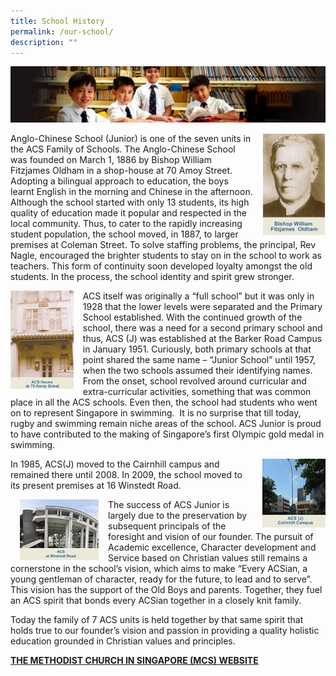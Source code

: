 ```yaml
---
title: School History
permalink: /our-school/
description: ""
---
```

![](/images/Sub-banner1.jpg)

<img src="/images/history1.jpg" style="width:20%;margin-left:15px;" align="right">

Anglo-Chinese School (Junior) is one of the seven units in the ACS Family of Schools. The Anglo-Chinese School was founded on March 1, 1886 by Bishop William Fitzjames Oldham in a shop-house at 70 Amoy Street. Adopting a bilingual approach to education, the boys learnt English in the morning and Chinese in the afternoon. Although the school started with only 13 students, its high quality of education made it popular and respected in the local community. Thus, to cater to the rapidly increasing student population, the school moved, in 1887, to larger premises at Coleman Street. To solve staffing problems, the principal, Rev Nagle, encouraged the brighter students to stay on in the school to work as teachers. This form of continuity soon developed loyalty amongst the old students. In the process, the school identity and spirit grew stronger.&nbsp;  

<img src="/images/history2.jpg" style="width:20%;margin-right:15px;" align="left">

ACS itself was originally a “full school” but it was only in 1928 that the lower levels were separated and the Primary School established. With the continued growth of the school, there was a need for a second primary school and thus, ACS (J) was established at the Barker Road Campus in January 1951. Curiously, both primary schools at that point shared the same name – “Junior School” until 1957, when the two schools assumed their identifying names. From the onset, school revolved around curricular and extra-curricular activities, something that was common place in all the ACS schools. Even then, the school had students who went on to represent Singapore in swimming.&nbsp; It is no surprise that till today, rugby and swimming remain niche areas of the school. ACS Junior is proud to have contributed to the making of Singapore’s first Olympic gold medal in swimming.&nbsp;  

<img src="/images/history3.jpg" style="width:20%;margin-left:15px;" align="right">

In 1985, ACS(J) moved to the Cairnhill campus and remained there until 2008. In 2009, the school moved to its present premises at 16 Winstedt Road.

<img src="/images/history4.jpg" style="width:25%;margin-right:15px;margin-left:15px;" align="left">

The success of ACS Junior is largely due to the preservation by subsequent principals of the foresight and vision of our founder. The pursuit of Academic excellence, Character development and Service based on Christian values still remains a cornerstone in the school’s vision, which aims to make “Every ACSian, a young gentleman of character, ready for the future, to lead and to serve”. This vision has the support of the Old Boys and parents. Together, they fuel an ACS spirit that bonds every ACSian together in a closely knit family.&nbsp;  

Today the family of 7 ACS units is held together by that same spirit that holds true to our founder’s vision and passion in providing a quality holistic education grounded in Christian values and principles.

**[THE METHODIST CHURCH IN SINGAPORE (MCS) WEBSITE](http://www.methodist.org.sg/)**